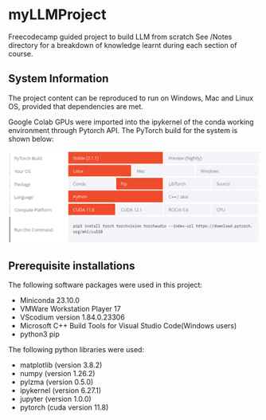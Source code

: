 # myLLMProject
Freecodecamp guided project to build LLM from scratch
See /Notes directory for a breakdown of knowledge learnt during each section of course.

## System Information
The project content can be reproduced to run on Windows, Mac and Linux OS, provided that dependencies are met.

Google Colab GPUs were imported into the ipykernel of the conda working environment through Pytorch API.
The PyTorch build for the system is shown below:

![Alt text](./img/screnshot_PyTorch_Build.png)

## Prerequisite installations
The following software packages were used in this project:
* Miniconda 23.10.0 
* VMWare Workstation Player 17
* VScodium version 1.84.0.23306
* Microsoft C++ Build Tools for Visual Studio Code(Windows users)
* python3 pip

The following python libraries were used:
* matplotlib (version 3.8.2)
* numpy (version 1.26.2)
* pylzma (version 0.5.0)
* ipykernel (version 6.27.1)
* jupyter (version 1.0.0)
* pytorch (cuda version 11.8)



